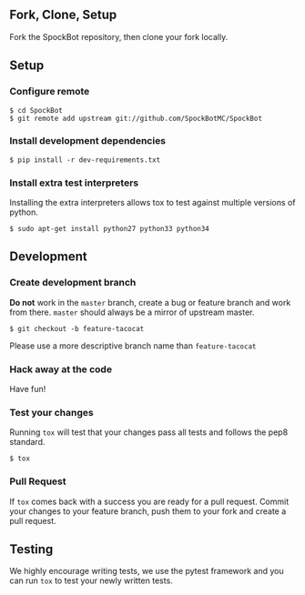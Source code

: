 ## Fork, Clone, Setup
Fork the SpockBot repository, then clone your fork locally.

## Setup

### Configure remote
```
$ cd SpockBot
$ git remote add upstream git://github.com/SpockBotMC/SpockBot
```

### Install development dependencies
```
$ pip install -r dev-requirements.txt
```

### Install extra test interpreters
Installing the extra interpreters allows tox to test against multiple versions of python.
```
$ sudo apt-get install python27 python33 python34
```
## Development

### Create development branch
**Do not** work in the `master` branch, create a bug or feature branch and work from there.
`master` should always be a mirror of upstream master.
```
$ git checkout -b feature-tacocat
```
Please use a more descriptive branch name than `feature-tacocat`

### Hack away at the code
Have fun!

### Test your changes
Running `tox` will test that your changes pass all tests and follows the pep8 standard.
```
$ tox
```

### Pull Request
If `tox` comes back with a success you are ready for a pull request.
Commit your changes to your feature branch, push them to your fork and create a pull request.

## Testing
We highly encourage writing tests, we use the pytest framework and you can run `tox` to test your newly written tests.

